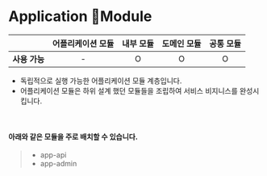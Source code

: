 # Application Module

|           | **어플리케이션 모듈** | **내부 모듈** | **도메인 모듈** | **공통 모듈** |
|:---------:|:-------------:|:---------:|:----------:|:---------:|
| **사용 가능** |       -       |     O     |     O      |     O     |

- 독립적으로 실행 가능한 어플리케이션 모듈 계층입니다.
- 어플리케이션 모듈은 하위 설계 했던 모듈들을 조립하여 서비스 비지니스를 완성시킵니다.

<br />

#### 아래와 같은 모듈을 주로 배치할 수 있습니다.

> - app-api
> - app-admin
